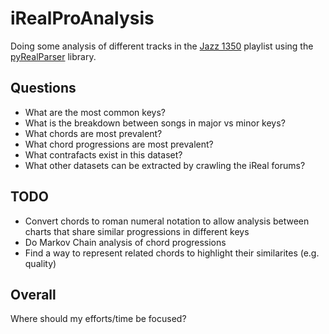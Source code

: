 iRealProAnalysis
================

Doing some analysis of different tracks in the [Jazz 1350](https://www.irealb.com/forums/showthread.php?12753-Jazz-1350-Standards) playlist using the [pyRealParser](https://github.com/drs251/pyRealParser) library.

Questions
---------

* What are the most common keys?
* What is the breakdown between songs in major vs minor keys?
* What chords are most prevalent?
* What chord progressions are most prevalent?
* What contrafacts exist in this dataset?
* What other datasets can be extracted by crawling the iReal forums?

TODO
----

* Convert chords to roman numeral notation to allow analysis between charts that share similar progressions in different keys
* Do Markov Chain analysis of chord progressions
* Find a way to represent related chords to highlight their similarites (e.g. quality)

Overall
-------

Where should my efforts/time be focused?
